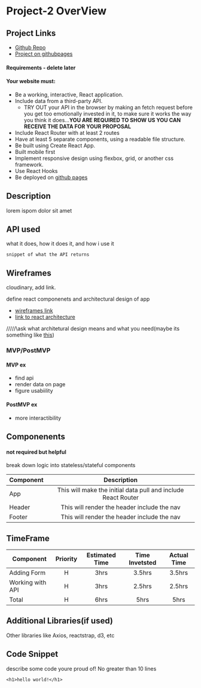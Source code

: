 # Project-2 OverView

## Project Links
- [Github Repo]()
- [Project on githubpages]()

#### Requirements - delete later
#### Your website must:
- Be a working, interactive, React application.
- Include data from a third-party API.
    - TRY OUT your API in the browser by making an fetch request before you get too emotionally invested in it, to make sure it works the way you think it does...**YOU ARE REQUIRED TO SHOW US YOU CAN RECEIVE THE DATA FOR YOUR PROPOSAL**
- Include React Router with at least 2 routes
- Have at least 5 separate components, using a readable file structure.
- Be built using Create React App.
- Built mobile first 
- Implement responsive design using flexbox, grid, or another css framework.
- Use React Hooks
- Be deployed on [github pages](https://github.com/gitname/react-gh-pages)

## Description 
lorem ispom dolor sit amet

## API used

what it does, how it does it, and how i use it

```
snippet of what the API returns
```

## Wireframes

cloudinary, add link. 

define react componenets and architectural design of app

- [wireframes link]()
- [link to react architecture]()

/\/\/\/\/\ask what architetural design means and what you need(maybe its something like [this](https://medium.com/@wongni/react-component-styling-sass-and-css-module-and-integrating-api-419b150d64f9))

### MVP/PostMVP

#### MVP ex
- find api
- render data on page
- figure usabiility

#### PostMVP ex
- more interactibility

## Componenents
#### not required but helpful

break down logic into stateless/stateful components

| Component | Description | 
| --- | :---: |  
| App | This will make the initial data pull and include React Router| 
| Header | This will render the header include the nav | 
| Footer | This will render the header include the nav | 

## TimeFrame

| Component | Priority | Estimated Time | Time Invetsted | Actual Time |
| --- | :---: |  :---: | :---: | :---: |
| Adding Form | H | 3hrs| 3.5hrs | 3.5hrs |
| Working with API | H | 3hrs| 2.5hrs | 2.5hrs |
| Total | H | 6hrs| 5hrs | 5hrs |

## Additional Libraries(if used)
Other libraries like Axios, reactstrap, d3, etc

## Code Snippet

describe some code youre proud of! No greater than 10 lines

```
<h1>hello world!</h1>

```
